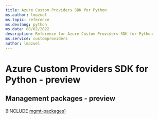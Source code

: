 ```yaml
---
title: Azure Custom Providers SDK for Python
ms.author: lmazuel
ms.topic: reference
ms.devlang: python
ms.data: 08/02/2022
description: Reference for Azure Custom Providers SDK for Python
ms.service: customproviders
author: lmazuel
---
```

# Azure Custom Providers SDK for Python - preview

## Management packages - preview
[!INCLUDE [mgmt-packages](custom-providers-mgmt-index.md)]